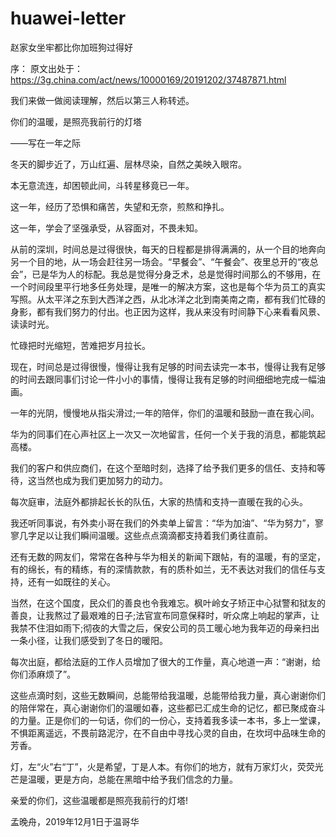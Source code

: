 # huawei-letter
赵家女坐牢都比你加班狗过得好

序：
原文出处于：
https://3g.china.com/act/news/10000169/20191202/37487871.html

我们来做一做阅读理解，然后以第三人称转述。

你们的温暖，是照亮我前行的灯塔


——写在一年之际

冬天的脚步近了，万山红遍、层林尽染，自然之美映入眼帘。


本无意流连，却困顿此间，斗转星移竟已一年。

这一年，经历了恐惧和痛苦，失望和无奈，煎熬和挣扎。

这一年，学会了坚强承受，从容面对，不畏未知。

从前的深圳，时间总是过得很快，每天的日程都是排得满满的，从一个目的地奔向另一个目的地，从一场会赶往另一场会。“早餐会”、“午餐会”、夜里总开的“夜总会”，已是华为人的标配。我总是觉得分身乏术，总是觉得时间那么的不够用，在一个时间段里平行地多任务处理，是唯一的解决方案，这也是每个华为员工的真实写照。从太平洋之东到大西洋之西，从北冰洋之北到南美南之南，都有我们忙碌的身影，都有我们努力的付出。也正因为这样，我从来没有时间静下心来看看风景、读读时光。

忙碌把时光缩短，苦难把岁月拉长。

现在，时间总是过得很慢，慢得让我有足够的时间去读完一本书，慢得让我有足够的时间去跟同事们讨论一件小小的事情，慢得让我有足够的时间细细地完成一幅油画。

一年的光阴，慢慢地从指尖滑过;一年的陪伴，你们的温暖和鼓励一直在我心间。

华为的同事们在心声社区上一次又一次地留言，任何一个关于我的消息，都能筑起高楼。

我们的客户和供应商们，在这个至暗时刻，选择了给予我们更多的信任、支持和等待，这当然也成为我们更加努力的动力。

每次庭审，法庭外都排起长长的队伍，大家的热情和支持一直暖在我的心头。

我还听同事说，有外卖小哥在我们的外卖单上留言：“华为加油”、“华为努力”，寥寥几字足以让我们瞬间温暖。这些点点滴滴都支持着我们勇往直前。

还有无数的网友们，常常在各种与华为相关的新闻下跟帖，有的温暖，有的坚定，有的绵长，有的精练，有的深情款款，有的质朴如兰，无不表达对我们的信任与支持，还有一如既往的关心。

当然，在这个国度，民众们的善良也令我难忘。枫叶岭女子矫正中心狱警和狱友的善良，让我熬过了最艰难的日子;法官宣布同意保释时，听众席上响起的掌声，让我禁不住泪如雨下;彻夜的大雪之后，保安公司的员工暖心地为我年迈的母亲扫出一条小径，让我们感受到了冬日的暖阳。

每次出庭，都给法庭的工作人员增加了很大的工作量，真心地道一声：“谢谢，给你们添麻烦了”。

这些点滴时刻，这些无数瞬间，总能带给我温暖，总能带给我力量，真心谢谢你们的陪伴常在，真心谢谢你们的温暖如春，这些都已汇成生命的记忆，都已聚成奋斗的力量。正是你们的一句话，你们的一份心，支持着我多读一本书，多上一堂课，不惧距离遥远，不畏前路泥泞，在不自由中寻找心灵的自由，在坎坷中品味生命的芳香。

灯，左“火”右“丁”，火是希望，丁是人本。有你们的地方，就有万家灯火，荧荧光芒是温暖，更是方向，总能在黑暗中给予我们信念的力量。

亲爱的你们，这些温暖都是照亮我前行的灯塔!

孟晚舟，2019年12月1日于温哥华
